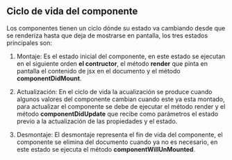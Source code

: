 ## Ciclo de vida del componente

Los componentes tienen un ciclo dónde su estado va cambiando desde que se renderiza hasta que deja de mostrarse en pantalla, los tres estados principales son:

1. Montaje:
Es el estado inicial del componente, en este estado se ejecutan en el siguiente orden **el contructor**, el método **render** que pinta en pantalla el contenido de jsx en el documento y el método **componentDidMount**.

2. Actualización:
En el ciclo de vida la acualización se produce cuando algunos valores del componente cambian cuando este ya esta montado, para actualizar el componente se debe de ejecutar el método render y el método **componentDidUpdate** que recibe como parámetros el estado previo a la actualización de las propiedades y el estado.

3. Desmontaje:
El desmontaje representa el fin de vida del componente, el componente se elimina del documento cuando ya no es necesario, en este estado se ejecuta el método **componentWillUnMounted**.